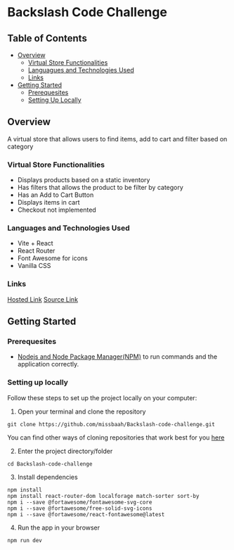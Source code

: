 # Backslash Code Challenge

## Table of Contents

- [Overview](#overview)
  - [Virtual Store Functionalities](#virtual-store-functionalities)
  - [Languagues and Technologies Used](#languages-and-technologies-used)
  - [Links](#links)
- [Getting Started](#getting-started)
  - [Prerequesites](#prerequesities)
  - [Setting Up Locally](#setting-up-locally)

## Overview

A virtual store that allows users to find items, add to cart and filter based on category

### Virtual Store Functionalities

- Displays products based on a static inventory
- Has filters that allows the product to be filter by category
- Has an Add to Cart Button
- Displays items in cart
- Checkout not implemented

### Languages and Technologies Used

- Vite + React
- React Router
- Font Awesome for icons
- Vanilla CSS

### Links

[Hosted Link](https://backslashvirtualstore.netlify.app/)
[Source Link](https://github.com/missbaah/Backslash-code-challenge)

## Getting Started

### Prerequesites

- [Nodejs and Node Package Manager(NPM)](https://nodejs.org/en/download/) to run commands and the application correctly.

### Setting up locally

Follow these steps to set up the project locally on your computer:

1. Open your terminal and clone the repository

```
git clone https://github.com/missbaah/Backslash-code-challenge.git
```

You can find other ways of cloning repositories that work best for you [here](https://docs.github.com/en/repositories/creating-and-managing-repositories/cloning-a-repository)

2. Enter the project directory/folder

```
cd Backslash-code-challenge
```

3. Install dependencies

```
npm install
npm install react-router-dom localforage match-sorter sort-by
npm i --save @fortawesome/fontawesome-svg-core
npm i --save @fortawesome/free-solid-svg-icons
npm i --save @fortawesome/react-fontawesome@latest
```

4. Run the app in your browser

```
npm run dev
```
